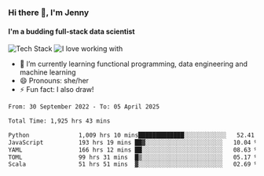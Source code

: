 ### Hi there 👋, I'm Jenny
#### I'm a budding full-stack data scientist

![Tech Stack](https://github-readme-tech-stack.vercel.app/api/cards?title=Tech+Stack&fontFamily=sans-serif&lineCount=2&theme=catppuccin_mocha&line1=python%2Cpython%2C3776AB%3Bscala%2Cscala%2CDC322F%3Bterraform%2Cterraform%2C844FBA%3Bpostgresql%2Cpostgres%2C4169E1%3B&line2=amazonwebservices%2Caws%2Cf5e0dc%3Bgooglecloud%2Cgcp%2C4285F4%3Bdocker%2Cdocker%2C2496ED%3Bpulumi%2Cpulumi%2C8A3391%3B)
![I love working with](https://github-readme-tech-stack.vercel.app/api/cards?title=I+love+working+with&fontFamily=san-serif&lineCount=3&theme=catppuccin_mocha&bg=%231e1e2e&badge=%23181825&border=%236c7086&titleColor=%2394e2d5&line1=fastapi%2Cfastapi%2C009688%3Bpydantic%2Cpydantic%2CE92063%3Brye%2Crye%2Cf5e0dc%3B&line2=apachespark%2Cspark%2CE25A1C%3Bpytorch%2Ctorch%2CEE4C2C%3B&line3=starship%2Cstarship%2CDD0B78%3Blazyvim%2Clazyvim%2C2E7DE9%3Barchlinux%2Carch%2C1793D1%3B)


- 🌱 I’m currently learning functional programming, data engineering and machine learning
- 😄 Pronouns: she/her 
- ⚡ Fun fact: I also draw! 

<!--START_SECTION:waka-->

```txt
From: 30 September 2022 - To: 05 April 2025

Total Time: 1,925 hrs 43 mins

Python              1,009 hrs 10 mins█████████████░░░░░░░░░░░░   52.41 %
JavaScript          193 hrs 19 mins ██▓░░░░░░░░░░░░░░░░░░░░░░   10.04 %
YAML                166 hrs 12 mins ██░░░░░░░░░░░░░░░░░░░░░░░   08.63 %
TOML                99 hrs 31 mins  █▒░░░░░░░░░░░░░░░░░░░░░░░   05.17 %
Scala               51 hrs 51 mins  ▓░░░░░░░░░░░░░░░░░░░░░░░░   02.69 %
```

<!--END_SECTION:waka-->
